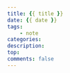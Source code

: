 ```yaml
---
title: {{ title }}
date: {{ date }}
tags:
    - note
categories:
description:
top:
comments: false 
---
```


